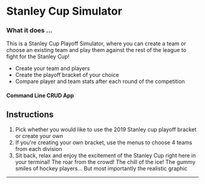 # Stanley Cup Simulator


### What it does ...
This is a Stanley Cup Playoff Simulator, where you can create a team or choose an existing team and play them against the rest of the league to fight for the Stanley Cup!
 - Create your team and players
 - Create the playoff bracket of your choice
 - Compare player and team stats after each round of the competition

#### Command Line CRUD App

## Instructions

1. Pick whether you would like to use the 2019 Stanley cup playoff bracket or create your own
2. If you're creating your own bracket, use the menus to choose 4 teams from each division
3. Sit back, relax and enjoy the excitement of the Stanley Cup right here in your terminal! The roar from the crowd! The chill of the ice! The gummy smiles of hockey players... But most importantly the realistic graphic

---
